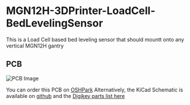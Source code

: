 # MGN12H-3DPrinter-LoadCell-BedLevelingSensor
 This is a Load Cell based bed leveling sensor that should mountt onto any vertical MGN12H gantry


## PCB
![PCB Image](https://github.com/jujojujo2003/MGN12H-3DPrinter-LoadCell-BedLevelingSensor/blob/main/PCB/LoadcellSensor.png)

You can order this PCB on [OSHPark](https://oshpark.com/shared_projects/gbeaSpQu) 
Alternatively, the KiCad Schematic is available on [github](https://github.com/jujojujo2003/MGN12H-3DPrinter-LoadCell-BedLevelingSensor/tree/main/PCB) and the [Digikey parts list here](https://github.com/jujojujo2003/MGN12H-3DPrinter-LoadCell-BedLevelingSensor/blob/main/PCB/LoadCellDigikeyParts.csv)

